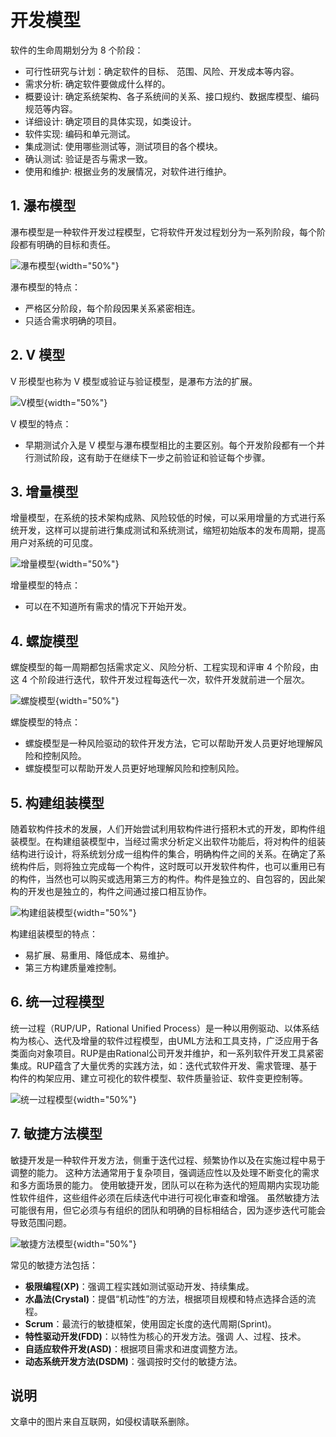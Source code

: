 # 开发模型

软件的生命周期划分为 8 个阶段：
* 可行性研究与计划：确定软件的目标、 范围、风险、开发成本等内容。
* 需求分析: 确定软件要做成什么样的。
* 概要设计: 确定系统架构、各子系统间的关系、接口规约、数据库模型、编码规范等内容。
* 详细设计: 确定项目的具体实现，如类设计。
* 软件实现: 编码和单元测试。
* 集成测试: 使用哪些测试等，测试项目的各个模块。
* 确认测试: 验证是否与需求一致。
* 使用和维护: 根据业务的发展情况，对软件进行维护。

## 1. 瀑布模型

瀑布模型是一种软件开发过程模型，它将软件开发过程划分为一系列阶段，每个阶段都有明确的目标和责任。

![瀑布模型](/images/se/瀑布模型.jpg){width="50%"}

瀑布模型的特点：
* 严格区分阶段，每个阶段因果关系紧密相连。
* 只适合需求明确的项目。

## 2. V 模型

V 形模型也称为 V 模型或验证与验证模型，是瀑布方法的扩展。

![V模型](/images/se/V模型.jpg){width="50%"}

V 模型的特点：
* 早期测试介入是 V 模型与瀑布模型相比的主要区别。每个开发阶段都有一个并行测试阶段，这有助于在继续下一步之前验证和验证每个步骤。

## 3. 增量模型

增量模型，在系统的技术架构成熟、风险较低的时候，可以采用增量的方式进行系统开发，这样可以提前进行集成测试和系统测试，缩短初始版本的发布周期，提高用户对系统的可见度。

![增量模型](/images/se/增量模型.jpg){width="50%"}

增量模型的特点：
* 可以在不知道所有需求的情况下开始开发。

## 4. 螺旋模型

螺旋模型的每一周期都包括需求定义、风险分析、工程实现和评审 4 个阶段，由这 4 个阶段进行迭代，软件开发过程每迭代一次，软件开发就前进一个层次。

![螺旋模型](/images/se/螺旋模型.jpg){width="50%"}

螺旋模型的特点：
* 螺旋模型是一种风险驱动的软件开发方法，它可以帮助开发人员更好地理解风险和控制风险。
* 螺旋模型可以帮助开发人员更好地理解风险和控制风险。

## 5. 构建组装模型

随着软构件技术的发展，人们开始尝试利用软构件进行搭积木式的开发，即构件组装模型。在构建组装模型中，当经过需求分析定义出软件功能后，将对构件的组装结构进行设计，将系统划分成一组构件的集合，明确构件之间的关系。在确定了系统构件后，则将独立完成每一个构件，这时既可以开发软件构件，也可以重用已有的构件，当然也可以购买或选用第三方的构件。构件是独立的、自包容的，因此架构的开发也是独立的，构件之间通过接口相互协作。

![构建组装模型](/images/se/构建组装模型.png){width="50%"}

构建组装模型的特点：
* 易扩展、易重用、降低成本、易维护。
* 第三方构建质量难控制。

## 6. 统一过程模型
统一过程（RUP/UP，Rational Unified Process）是一种以用例驱动、以体系结构为核心、迭代及增量的软件过程模型，由UML方法和工具支持，广泛应用于各类面向对象项目。RUP是由Rational公司开发并维护，和一系列软件开发工具紧密集成。RUP蕴含了大量优秀的实践方法，如：迭代式软件开发、需求管理、基于构件的构架应用、建立可视化的软件模型、软件质量验证、软件变更控制等。

![统一过程模型](/images/se/统一过程模型.png){width="50%"}

## 7. 敏捷方法模型
敏捷开发是一种软件开发方法，侧重于迭代过程、频繁协作以及在实施过程中易于调整的能力。
这种方法通常用于复杂项目，强调适应性以及处理不断变化的需求和多方面场景的能力。
使用敏捷开发，团队可以在称为迭代的短周期内实现功能性软件组件，这些组件必须在后续迭代中进行可视化审查和增强。 
虽然敏捷方法可能很有用，但它必须与有组织的团队和明确的目标相结合，因为逐步迭代可能会导致范围问题。

![敏捷方法模型](/images/se/敏捷模型.jpg){width="50%"}

常见的敏捷方法包括：
* **极限编程(XP)**：强调工程实践如测试驱动开发、持续集成。
* **水晶法(Crystal)**：提倡“机动性”的方法，根据项目规模和特点选择合适的流程。
* **Scrum**：最流行的敏捷框架，使用固定长度的迭代周期(Sprint)。
* **特性驱动开发(FDD)**：以特性为核心的开发方法。强调 人、过程、技术。
* **自适应软件开发(ASD)**：根据项目需求和进度调整方法。
* **动态系统开发方法(DSDM)**：强调按时交付的敏捷方法。


## 说明
文章中的图片来自互联网，如侵权请联系删除。